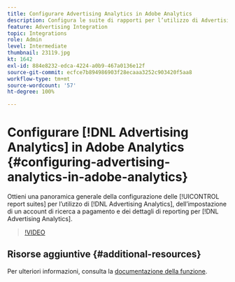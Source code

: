 ```yaml
---
title: Configurare Advertising Analytics in Adobe Analytics
description: Configura le suite di rapporti per l’utilizzo di Advertising Analytics.
feature: Advertising Integration
topic: Integrations
role: Admin
level: Intermediate
thumbnail: 23119.jpg
kt: 1642
exl-id: 884e8232-edca-4224-a0b9-467a0136e12f
source-git-commit: ecfce7b894986903f28ecaaa3252c903420f5aa8
workflow-type: tm+mt
source-wordcount: '57'
ht-degree: 100%

---
```


# Configurare [!DNL Advertising Analytics] in Adobe Analytics {#configuring-advertising-analytics-in-adobe-analytics}

Ottieni una panoramica generale della configurazione delle [!UICONTROL report suites] per l’utilizzo di [!DNL Advertising Analytics], dell’impostazione di un account di ricerca a pagamento e dei dettagli di reporting per [!DNL Advertising Analytics].

>[!VIDEO](https://video.tv.adobe.com/v/23119/?quality=12)

## Risorse aggiuntive {#additional-resources}

Per ulteriori informazioni, consulta la [documentazione della funzione](https://experienceleague.adobe.com/docs/analytics/integration/advertising-analytics/overview.html?lang=it).
